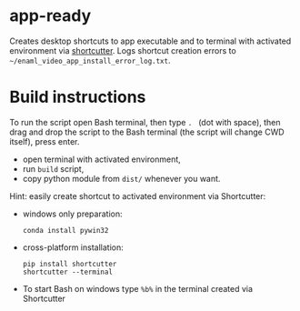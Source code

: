# app-ready

Creates desktop shortcuts to app executable and to terminal with activated environment via [shortcutter](https://github.com/kiwi0fruit/shortcutter).
Logs shortcut creation errors to
`~/enaml_video_app_install_error_log.txt`.


# Build instructions

To run the script open Bash terminal, then type <code>. </code> (dot with space), then
drag and drop the script to the Bash terminal (the script will change CWD itself), press enter.

* open terminal with activated environment,
* run `build` script,
* copy python module from `dist/` whenever you want.


Hint: easily create shortcut to activated 
environment via Shortcutter:

* windows only preparation:

      conda install pywin32

* cross-platform installation:

      pip install shortcutter
      shortcutter --terminal

* To start Bash on windows type `%b%` in the terminal created via Shortcutter
